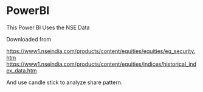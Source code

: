 # PowerBI
This Power BI Uses the NSE Data 

Downloaded from 

https://www1.nseindia.com/products/content/equities/equities/eq_security.htm
https://www1.nseindia.com/products/content/equities/indices/historical_index_data.htm

And use candle stick to analyze share pattern.
